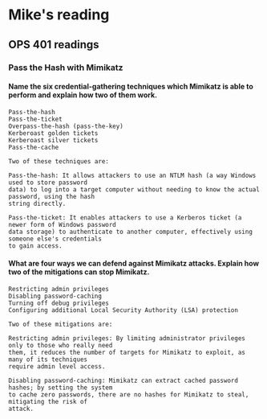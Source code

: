 # Mike's reading

## OPS 401 readings

### Pass the Hash with Mimikatz

#### Name the six credential-gathering techniques which Mimikatz is able to perform and explain how two of them work.
    Pass-the-hash
    Pass-the-ticket
    Overpass-the-hash (pass-the-key)
    Kerberoast golden tickets
    Kerberoast silver tickets
    Pass-the-cache

    Two of these techniques are:

    Pass-the-hash: It allows attackers to use an NTLM hash (a way Windows used to store password 
    data) to log into a target computer without needing to know the actual password, using the hash 
    string directly.

    Pass-the-ticket: It enables attackers to use a Kerberos ticket (a newer form of Windows password 
    data storage) to authenticate to another computer, effectively using someone else's credentials 
    to gain access.
#### What are four ways we can defend against Mimikatz attacks. Explain how two of the mitigations can stop Mimikatz.
    Restricting admin privileges
    Disabling password-caching
    Turning off debug privileges
    Configuring additional Local Security Authority (LSA) protection

    Two of these mitigations are:

    Restricting admin privileges: By limiting administrator privileges only to those who really need 
    them, it reduces the number of targets for Mimikatz to exploit, as many of its techniques 
    require admin level access.

    Disabling password-caching: Mimikatz can extract cached password hashes; by setting the system 
    to cache zero passwords, there are no hashes for Mimikatz to steal, mitigating the risk of 
    attack.